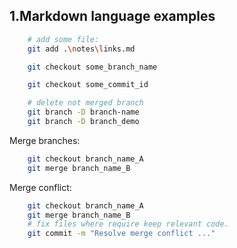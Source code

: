 


## 1.Markdown language examples


```bash
    # add some file:
    git add .\notes\links.md

    git checkout some_branch_name

    git checkout some_commit_id

    # delete not merged branch
    git branch -D branch-name
    git branch -D branch_demo
```

Merge branches:
```bash
    git checkout branch_name_A
    git merge branch_name_B
```

Merge conflict:
```bash
    git checkout branch_name_A
    git merge branch_name_B
    # fix files where require keep relevant code.
    git commit -m "Resolve merge conflict ..."
```




